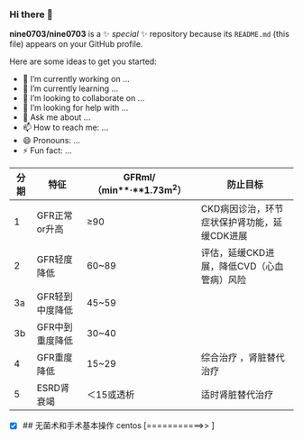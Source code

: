 ### Hi there 👋

**nine0703/nine0703** is a ✨ _special_ ✨ repository because its `README.md` (this file) appears on your GitHub profile.

Here are some ideas to get you started:

- 🔭 I’m currently working on ...
- 🌱 I’m currently learning ...
- 👯 I’m looking to collaborate on ...
- 🤔 I’m looking for help with ...
- 💬 Ask me about ...
- 📫 How to reach me: ...
- 😄 Pronouns: ...
- ⚡ Fun fact: ...


| 分期  | 特征  | GFRml/（min**·**1.73m<sup>2</sup>） | 防止目标 |
| --- | --- | --- | --- |
| 1   | GFR正常or升高 | ≥90 | CKD病因诊治，环节症状保护肾功能，延缓CDK进展 |
| 2   | GFR轻度降低 | 60~89 | 评估，延缓CKD进展，降低CVD（心血管病）风险 |
| 3a  | GFR轻到中度降低 | 45~59 |     |
| 3b  | GFR中到重度降低 | 30~40 |     |
| 4   | GFR重度降低 | 15~29 | 综合治疗 ，肾脏替代治疗 |
| 5   | ESRD肾衰竭 | ＜15或透析 | 适时肾脏替代治疗 |
- [x] \## 无菌术和手术基本操作
centos [===========>>          ]
